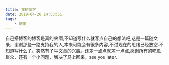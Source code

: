```yaml
---
title: 我的博客
date: 2018-04-20 14:53:51
tags: 
    - 随笔
---
```

自己搭博客的博客是真的爽啊,不知道写什么就写点自己的想法吧,这是一篇随文录，谢谢那些一路支持我的人,本来可能会有很多内容,不过现在的思绪已经放空.不知道写什么了。突然有了写文章的兴趣。还差一点点就差一点点,感谢所有的吃瓜群众，还有一个小问题，解决了马上回来，see you later.